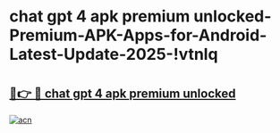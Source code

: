 # chat gpt 4 apk premium unlocked-Premium-APK-Apps-for-Android-Latest-Update-2025-!vtnlq

# <h2><a href="https://googleone.com">🔗👉 🔴 chat gpt 4 apk premium unlocked</a></h2>

[![acn](https://github.com/user-attachments/assets/0f9c940e-d8b0-45ae-aac7-cd30a18b3e1c)](https://googleone.com)

